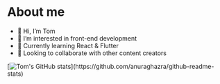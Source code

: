 # About me

- 👋 Hi, I’m Tom
- 👀 I’m interested in front-end development
- 🌱 Currently learning React & Flutter
- 👯 Looking to collaborate with other content creators

[![Tom's GitHub stats](https://github-readme-stats.vercel.app/api?username=azzzn&show_icons=true&hide_border=true&theme=gradient&bg_color="#00FFFFFF")](https://github.com/anuraghazra/github-readme-stats)
